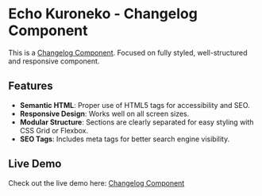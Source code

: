 # Echo Kuroneko - Changelog Component

This is a [Changelog Component](https://roadmap.sh/projects/changelog-component). Focused on fully styled, well-structured and responsive component.

## Features
- **Semantic HTML**: Proper use of HTML5 tags for accessibility and SEO.
- **Responsive Design**: Works well on all screen sizes.
- **Modular Structure**: Sections are clearly separated for easy styling with CSS Grid or Flexbox.
- **SEO Tags**: Includes meta tags for better search engine visibility.

## Live Demo

Check out the live demo here: [Changelog Component](https://echokuroneko.github.io/roadmap.sh/Frontend-Projects/04-changelog-component/)